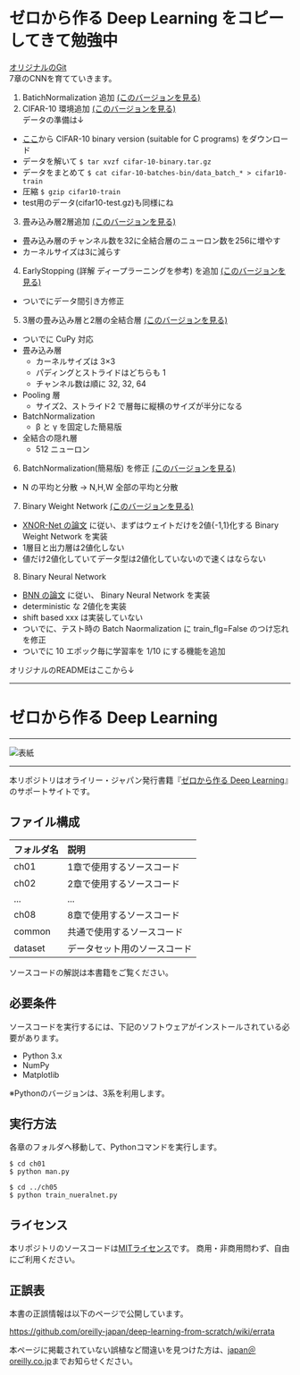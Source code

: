 # ゼロから作る Deep Learning をコピーしてきて勉強中

[オリジナルのGit](https://github.com/oreilly-japan/deep-learning-from-scratch/)  
7章のCNNを育てていきます。
1. BatichNormalization 追加 [(このバージョンを見る)](https://github.com/tom01h/deep-learning-from-scratch/tree/8e9f72143e1595a0774e939904e8c84caf0a41bf)
2. CIFAR-10 環境追加 [(このバージョンを見る)](https://github.com/tom01h/deep-learning-from-scratch/tree/3a90601683b92c5ad4bfe9ac227884183ea11b08)  
データの準備は↓
  - [ここ](https://www.cs.toronto.edu/~kriz/cifar.html)から CIFAR-10 binary version (suitable for C programs) をダウンロード
  - データを解いて ```$ tar xvzf cifar-10-binary.tar.gz```
  - データをまとめて ```$ cat cifar-10-batches-bin/data_batch_* > cifar10-train```
  - 圧縮 ```$ gzip cifar10-train```
  - test用のデータ(cifar10-test.gz)も同様にね
3. 畳み込み層2層追加 [(このバージョンを見る)](https://github.com/tom01h/deep-learning-from-scratch/tree/620fd7e447cab43a32ff7777ae04941d20feca8a)
  - 畳み込み層のチャンネル数を32に全結合層のニューロン数を256に増やす
  - カーネルサイズは3に減らす
4. EarlyStopping (詳解 ディープラーニングを参考) を追加 [(このバージョンを見る)](https://github.com/tom01h/deep-learning-from-scratch/tree/a2f6b278f93af53c0f6bb526bc43da2318348482)
  - ついでにデータ間引き方修正
5. 3層の畳み込み層と2層の全結合層 [(このバージョンを見る)](https://github.com/tom01h/deep-learning-from-scratch/tree/3a4c524466d36b618c64522ac3fceb3eef997a6f)
  - ついでに CuPy 対応
  - 畳み込み層
    - カーネルサイズは 3×3
    - パディングとストライドはどちらも 1
    - チャンネル数は順に 32, 32, 64
  - Pooling 層
    - サイズ2、ストライド2 で層毎に縦横のサイズが半分になる
  - BatchNormalization
    - β と γ を固定した簡易版
  - 全結合の隠れ層
    - 512 ニューロン
6. BatchNormalization(簡易版) を修正 [(このバージョンを見る)](https://github.com/tom01h/deep-learning-from-scratch/tree/5061fff7236a5e19d3ab4e71fe5c1d25115b2baf)
  - N の平均と分散 → N,H,W 全部の平均と分散

7. Binary Weight Network [(このバージョンを見る)](https://github.com/tom01h/deep-learning-from-scratch/tree/ec874e28cba8d98cb9301105eb8ed4f561ebb758)

  - [XNOR-Net の論文](https://arxiv.org/abs/1603.05279) に従い、まずはウェイトだけを2値{-1,1}化する Binary Weight Network を実装
  - 1層目と出力層は2値化しない
  - 値だけ2値化していてデータ型は2値化していないので速くはならない

8. Binary Neural Network
  - [BNN の論文](https://arxiv.org/abs/1602.02830) に従い、 Binary Neural Network を実装
  - deterministic な 2値化を実装
  - shift based xxx は実装していない
  - ついでに、テスト時の Batch Naormalization に train_flg=False のつけ忘れを修正
  - ついでに 10 エポック毎に学習率を 1/10 にする機能を追加

オリジナルのREADMEはここから↓

---

# ゼロから作る Deep Learning

---

![表紙](https://raw.githubusercontent.com/oreilly-japan/deep-learning-from-scratch/images/deep-learning-from-scratch.png)

---

本リポジトリはオライリー・ジャパン発行書籍『[ゼロから作る Deep Learning](http://www.oreilly.co.jp/books/9784873117584/)』のサポートサイトです。

## ファイル構成

|フォルダ名 |説明                         |
|:--        |:--                          |
|ch01       |1章で使用するソースコード    |
|ch02       |2章で使用するソースコード    |
|...        |...                          |
|ch08       |8章で使用するソースコード    |
|common     |共通で使用するソースコード   |
|dataset    |データセット用のソースコード |


ソースコードの解説は本書籍をご覧ください。

## 必要条件
ソースコードを実行するには、下記のソフトウェアがインストールされている必要があります。

* Python 3.x
* NumPy
* Matplotlib

※Pythonのバージョンは、3系を利用します。

## 実行方法

各章のフォルダへ移動して、Pythonコマンドを実行します。

```
$ cd ch01
$ python man.py

$ cd ../ch05
$ python train_nueralnet.py
```

## ライセンス

本リポジトリのソースコードは[MITライセンス](http://www.opensource.org/licenses/MIT)です。
商用・非商用問わず、自由にご利用ください。

## 正誤表

本書の正誤情報は以下のページで公開しています。

https://github.com/oreilly-japan/deep-learning-from-scratch/wiki/errata

本ページに掲載されていない誤植など間違いを見つけた方は、[japan＠oreilly.co.jp](<mailto:japan＠oreilly.co.jp>)までお知らせください。

